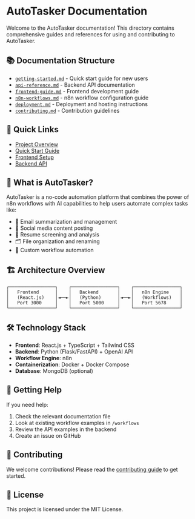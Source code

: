 # AutoTasker Documentation

Welcome to the AutoTasker documentation! This directory contains comprehensive guides and references for using and contributing to AutoTasker.

## 📚 Documentation Structure

- [`getting-started.md`](getting-started.md) - Quick start guide for new users
- [`api-reference.md`](api-reference.md) - Backend API documentation
- [`frontend-guide.md`](frontend-guide.md) - Frontend development guide
- [`n8n-workflows.md`](n8n-workflows.md) - n8n workflow configuration guide
- [`deployment.md`](deployment.md) - Deployment and hosting instructions
- [`contributing.md`](contributing.md) - Contribution guidelines

## 🚀 Quick Links

- [Project Overview](../README.md)
- [Quick Start Guide](../QUICKSTART.md)
- [Frontend Setup](../frontend/README.md)
- [Backend API](../backend/README.md)

## 🎯 What is AutoTasker?

AutoTasker is a no-code automation platform that combines the power of n8n workflows with AI capabilities to help users automate complex tasks like:

- 📧 Email summarization and management
- 📱 Social media content posting
- 📄 Resume screening and analysis
- 🗂️ File organization and renaming
- 🔄 Custom workflow automation

## 🏗️ Architecture Overview

```
┌─────────────────┐    ┌─────────────────┐    ┌─────────────────┐
│   Frontend      │    │   Backend       │    │   n8n Engine    │
│   (React.js)    │◄──►│   (Python)      │◄──►│   (Workflows)   │
│   Port 3000     │    │   Port 5000     │    │   Port 5678     │
└─────────────────┘    └─────────────────┘    └─────────────────┘
```

## 🛠️ Technology Stack

- **Frontend**: React.js + TypeScript + Tailwind CSS
- **Backend**: Python (Flask/FastAPI) + OpenAI API
- **Workflow Engine**: n8n
- **Containerization**: Docker + Docker Compose
- **Database**: MongoDB (optional)

## 📝 Getting Help

If you need help:
1. Check the relevant documentation file
2. Look at existing workflow examples in `/workflows`
3. Review the API examples in the backend
4. Create an issue on GitHub

## 🤝 Contributing

We welcome contributions! Please read the [contributing guide](contributing.md) to get started.

## 📄 License

This project is licensed under the MIT License.
